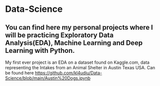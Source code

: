 # Data-Science

## You can find here my personal projects where I will be practicing Exploratory Data Analysis(EDA), Machine Learning and Deep Learning with Python.

My first ever project is an EDA on a dataset found on Kaggle.com, data representing the Intakes from an Animal Shelter in Austin Texas USA. Can be found here https://github.com/kl4udiu/Data-Science/blob/main/Austin%20Dogs.ipynb
